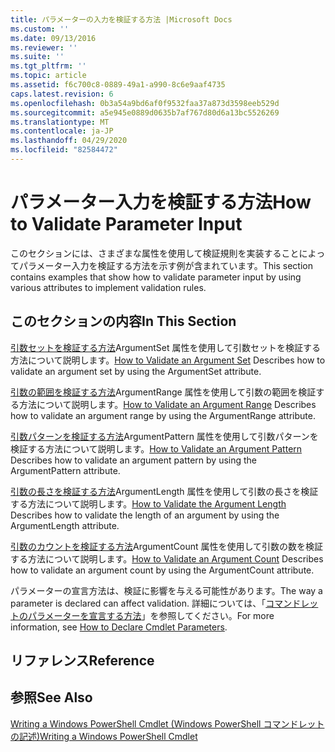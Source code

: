 ```yaml
---
title: パラメーターの入力を検証する方法 |Microsoft Docs
ms.custom: ''
ms.date: 09/13/2016
ms.reviewer: ''
ms.suite: ''
ms.tgt_pltfrm: ''
ms.topic: article
ms.assetid: f6c700c8-0889-49a1-a990-8c6e9aaf4735
caps.latest.revision: 6
ms.openlocfilehash: 0b3a54a9bd6af0f9532faa37a873d3598eeb529d
ms.sourcegitcommit: a5e945e0889d0635b7af767d80d6a13bc5526269
ms.translationtype: MT
ms.contentlocale: ja-JP
ms.lasthandoff: 04/29/2020
ms.locfileid: "82584472"
---
```

# <a name="how-to-validate-parameter-input"></a><span data-ttu-id="2ccb1-102">パラメーター入力を検証する方法</span><span class="sxs-lookup"><span data-stu-id="2ccb1-102">How to Validate Parameter Input</span></span>

<span data-ttu-id="2ccb1-103">このセクションには、さまざまな属性を使用して検証規則を実装することによってパラメーター入力を検証する方法を示す例が含まれています。</span><span class="sxs-lookup"><span data-stu-id="2ccb1-103">This section contains examples that show how to validate parameter input by using various attributes to implement validation rules.</span></span>

## <a name="in-this-section"></a><span data-ttu-id="2ccb1-104">このセクションの内容</span><span class="sxs-lookup"><span data-stu-id="2ccb1-104">In This Section</span></span>

<span data-ttu-id="2ccb1-105">[引数セットを検証する方法](./how-to-validate-an-argument-set.md)ArgumentSet 属性を使用して引数セットを検証する方法について説明します。</span><span class="sxs-lookup"><span data-stu-id="2ccb1-105">[How to Validate an Argument Set](./how-to-validate-an-argument-set.md) Describes how to validate an argument set by using the ArgumentSet attribute.</span></span>

<span data-ttu-id="2ccb1-106">[引数の範囲を検証する方法](./how-to-validate-an-argument-range.md)ArgumentRange 属性を使用して引数の範囲を検証する方法について説明します。</span><span class="sxs-lookup"><span data-stu-id="2ccb1-106">[How to Validate an Argument Range](./how-to-validate-an-argument-range.md) Describes how to validate an argument range by using the ArgumentRange attribute.</span></span>

<span data-ttu-id="2ccb1-107">[引数パターンを検証する方法](./how-to-validate-an-argument-pattern.md)ArgumentPattern 属性を使用して引数パターンを検証する方法について説明します。</span><span class="sxs-lookup"><span data-stu-id="2ccb1-107">[How to Validate an Argument Pattern](./how-to-validate-an-argument-pattern.md) Describes how to validate an argument pattern by using the ArgumentPattern attribute.</span></span>

<span data-ttu-id="2ccb1-108">[引数の長さを検証する方法](./how-to-validate-the-argument-length.md)ArgumentLength 属性を使用して引数の長さを検証する方法について説明します。</span><span class="sxs-lookup"><span data-stu-id="2ccb1-108">[How to Validate the Argument Length](./how-to-validate-the-argument-length.md) Describes how to validate the length of an argument by using the ArgumentLength attribute.</span></span>

<span data-ttu-id="2ccb1-109">[引数のカウントを検証する方法](./how-to-validate-an-argument-count.md)ArgumentCount 属性を使用して引数の数を検証する方法について説明します。</span><span class="sxs-lookup"><span data-stu-id="2ccb1-109">[How to Validate an Argument Count](./how-to-validate-an-argument-count.md) Describes how to validate an argument count by using the ArgumentCount attribute.</span></span>

<span data-ttu-id="2ccb1-110">パラメーターの宣言方法は、検証に影響を与える可能性があります。</span><span class="sxs-lookup"><span data-stu-id="2ccb1-110">The way a parameter is declared can affect validation.</span></span> <span data-ttu-id="2ccb1-111">詳細については、「[コマンドレットのパラメーターを宣言する方法](./how-to-declare-cmdlet-parameters.md)」を参照してください。</span><span class="sxs-lookup"><span data-stu-id="2ccb1-111">For more information, see [How to Declare Cmdlet Parameters](./how-to-declare-cmdlet-parameters.md).</span></span>

## <a name="reference"></a><span data-ttu-id="2ccb1-112">リファレンス</span><span class="sxs-lookup"><span data-stu-id="2ccb1-112">Reference</span></span>

## <a name="see-also"></a><span data-ttu-id="2ccb1-113">参照</span><span class="sxs-lookup"><span data-stu-id="2ccb1-113">See Also</span></span>

[<span data-ttu-id="2ccb1-114">Writing a Windows PowerShell Cmdlet (Windows PowerShell コマンドレットの記述)</span><span class="sxs-lookup"><span data-stu-id="2ccb1-114">Writing a Windows PowerShell Cmdlet</span></span>](./writing-a-windows-powershell-cmdlet.md)
